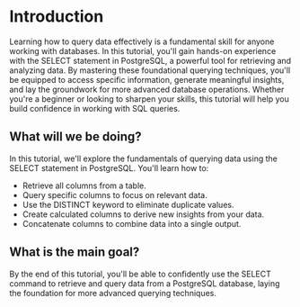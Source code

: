 # Introduction

<!-- 1. Topic sentences ----------------------------------------------------------------------------------

    Goal: Orient the learner to the area covered in this module.

    Heading: None

    Example: "Good cybersecurity relies on many factors to provide confidence and assurance that your data
             is safe and being used as expected."

    Recommended: Add a visual like an image, table, or list that supports the topic sentences.

    Detailed guidance: `https://review.learn.microsoft.com/help/learn/id-guidance-introductions?branch=main#module-introduction`
--->
Learning how to query data effectively is a fundamental skill for anyone working with databases. In this tutorial, you'll gain hands-on experience with the SELECT statement in PostgreSQL, a powerful tool for retrieving and analyzing data. By mastering these foundational querying techniques, you'll be equipped to access specific information, generate meaningful insights, and lay the groundwork for more advanced database operations. Whether you're a beginner or looking to sharpen your skills, this tutorial will help you build confidence in working with SQL queries.

<!-- 2. Motivation ---------------------------------------------------------------------------------------

    Goal: Explain why the concepts that the module covers are important and how they're used. Consider
          posing a question or describing a challenging situation.

    Heading: None

    Example: "In the early years of computing systems, every application stored data in its own unique
             structure. When developers wanted to build applications to use that data, they had to know
             a lot about the data structure to find the data they needed. These structures were
             inefficient, hard to maintain, and hard to optimize for good application performance. The
             relational database model was designed to solve the problem of multiple arbitrary data
             structures. The relational model provides a standard way of representing and querying
             data that can be used by any application."
-->

<!-- 4. Prose table of contents --------------------------------------------------------------------------

    Goal: List the activities that the learner does in this module. The prose table of contents differs
          from the title and the learning objectives. The title and the learning objectives are outcome-
          focused. They describe the skills the learner acquires as a result of consuming this content.
          In contrast, the prose table of contents states specifically what the learner **does** in order
          to acquire those skills. The format can be either prose or a bulleted list. But a list yields
          better results when transformed into other output types such as PowerPoint.

    Heading: "## What will we be doing?"

    Example: "In this module, we'll formally define several cybersecurity concepts like authentication
             and authorization. Then we'll put the concepts into context by describing some common
             authentication-based attacks. We'll also define some effective authorization security techniques."
 -->
## What will we be doing?

In this tutorial, we'll explore the fundamentals of querying data using the SELECT statement in PostgreSQL. You'll learn how to:

- Retrieve all columns from a table.
- Query specific columns to focus on relevant data.
- Use the DISTINCT keyword to eliminate duplicate values.
- Create calculated columns to derive new insights from your data.
- Concatenate columns to combine data into a single output.


<!-- 5. Terminal learning objective ----------------------------------------------------------------------

    Goal: Restate the module title as a complete sentence. You have more room here to convey the main goal
          than in a space-limited title. Make it outcome-focused so it describes the main skills and
          knowledge the learner acquires as a result of the training. Answer the question "What is the
          foundational knowledge the user gains as a result of consuming this training?"

    Heading: "## What is the main goal?"

    Example: "By the end of the module, you'll have a comprehensive understanding of core cybersecurity concepts."
 -->
## What is the main goal?

By the end of this tutorial, you'll be able to confidently use the SELECT command to retrieve and query data from a PostgreSQL database, laying the foundation for more advanced querying techniques.
